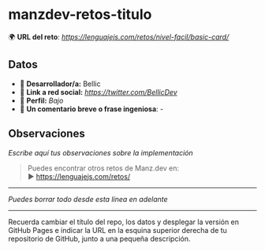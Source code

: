 # manzdev-retos-titulo

🌍 **URL del reto**: *https://lenguajejs.com/retos/nivel-facil/basic-card/*

## Datos

- 🦄 **Desarrollador/a:** Bellic
- 🐇 **Link a red social:** *https://twitter.com/BellicDev*
- 🦾 **Perfil:** _Bajo_
- 💬 **Un comentario breve o frase ingeniosa**: _-_

## Observaciones

_Escribe aquí tus observaciones sobre la implementación_

> Puedes encontrar otros retos de Manz.dev en: <br>▶ https://lenguajejs.com/retos/

---

_Puedes borrar todo desde esta línea en adelante_

---

Recuerda cambiar el título del repo, los datos y desplegar la versión en GitHub Pages e indicar la URL en la esquina superior derecha de tu repositorio de GitHub, junto a una pequeña descripción.
